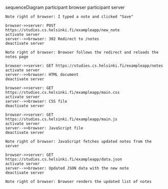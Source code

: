 sequenceDiagram
    participant browser
    participant server

    Note right of browser: I typed a note and clicked "Save"

    browser->>server: POST https://studies.cs.helsinki.fi/exampleapp/new_note
    activate server
    server-->>browser: 302 Redirect to /notes
    deactivate server

    Note right of browser: Browser follows the redirect and reloads the notes page

    browser->>server: GET https://studies.cs.helsinki.fi/exampleapp/notes
    activate server
    server-->>browser: HTML document
    deactivate server

    browser->>server: GET https://studies.cs.helsinki.fi/exampleapp/main.css
    activate server
    server-->>browser: CSS file
    deactivate server

    browser->>server: GET https://studies.cs.helsinki.fi/exampleapp/main.js
    activate server
    server-->>browser: JavaScript file
    deactivate server

    Note right of browser: JavaScript fetches updated notes from the server

    browser->>server: GET https://studies.cs.helsinki.fi/exampleapp/data.json
    activate server
    server-->>browser: Updated JSON data with the new note
    deactivate server

    Note right of browser: Browser renders the updated list of notes

